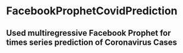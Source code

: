 # FacebookProphetCovidPrediction
## Used multiregressive Facebook Prophet for times series prediction of Coronavirus Cases 
